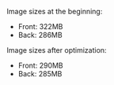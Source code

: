 Image sizes at the beginning:

* Front: 322MB
* Back: 286MB

Image sizes after optimization:

* Front: 290MB
* Back: 285MB